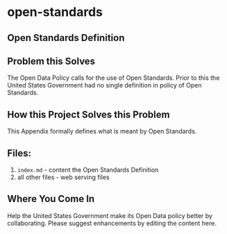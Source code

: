 open-standards
==============

Open Standards Definition
-------------------------

Problem this Solves
-------------------
The Open Data Policy calls for the use of Open Standards.  Prior to this the United States Government had no single definition in policy of Open Standards.

How this Project Solves this Problem
------------------------------------
This Appendix formally defines what is meant by Open Standards.

Files:
------
1. `index.md` - content the Open Standards Definition
2. all other files - web serving files

Where You Come In
-----------------
Help the United States Government make its Open Data policy better by collaborating. Please suggest enhancements by editing the content here.